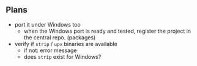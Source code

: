 Plans
-----

* port it under Windows too
  + when the Windows port is ready and tested, register the project in the central repo. (packages)
* verify if `strip` / `upx` binaries are available
  + if not: error message
  + does `strip` exist for Windows?
